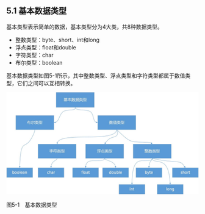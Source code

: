 ## 5.1 基本数据类型

基本类型表示简单的数据，基本类型分为4大类，共8种数据类型。

*   整数类型：byte、short、int和long
*   浮点类型：float和double
*   字符类型：char
*   布尔类型：boolean

基本数据类型如图5-1所示，其中整数类型、浮点类型和字符类型都属于数值类型，它们之间可以互相转换。

![5-1](../assets/5-1.jpg)

图5-1　基本数据类型